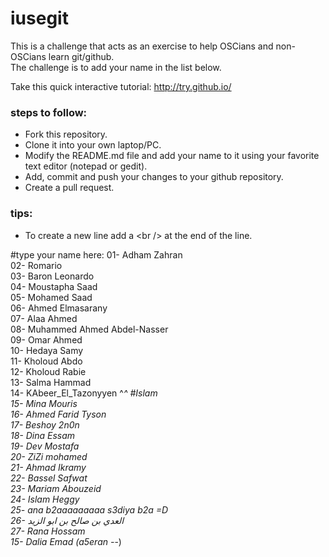 ﻿# iusegit

This is a challenge that acts as an exercise to help OSCians and non-OSCians learn git/github.<br/>
The challenge is to add your name in the list below.

Take this quick interactive tutorial: http://try.github.io/ <br/>

### steps to follow:
* Fork this repository.
* Clone it into your own laptop/PC.
* Modify the README.md file and add your name to it using your favorite text editor (notepad or gedit).
* Add, commit and push your changes to your github repository.
* Create a pull request.

### tips:

* To create a new line add a \<br /\> at the end of the line.

#type your name here:
01- Adham Zahran<br/>
02- Romario<br/>
03- Baron Leonardo<br/>
04- Moustapha Saad <br/>
05- Mohamed Saad<br/>
06- Ahmed Elmasarany <br/>
07- Alaa Ahmed <br/>
08- Muhammed Ahmed Abdel-Nasser <br/>
09- Omar Ahmed<br/>
10- Hedaya Samy<br/>
11- Kholoud Abdo<br/>
12- Kholoud Rabie<br/>
13- Salma Hammad<br/>
14- KAbeer_El_Tazonyyen ^_^ #Islam <br/>
15- Mina Mouris <br/>
16- Ahmed Farid Tyson <br/>
17- Beshoy 2n0n <br/>
18- Dina Essam <br/>
19- Dev Mostafa <br/>
20- ZiZi mohamed <br/>
21- Ahmad Ikramy <br/>
22- Bassel Safwat <br/>
23- Mariam Abouzeid <br/>
24- Islam Heggy <br/>
25- ana b2aaaaaaaaa s3diya b2a =D <br/>
26- العدي بن صالح بن ابو الزيد <br/>
27- Rana Hossam <br/>
15- Dalia Emad (a5eran -_-)<br/>
